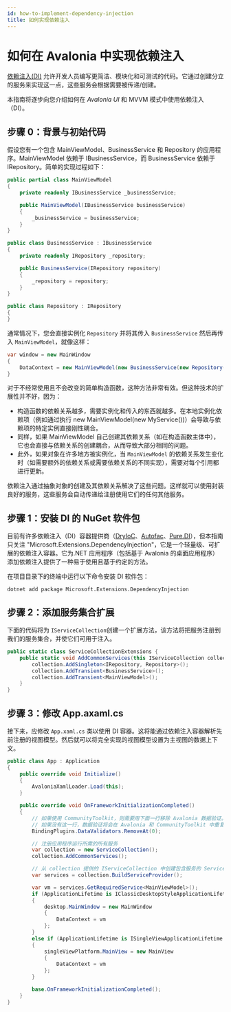 ```yaml
---
id: how-to-implement-dependency-injection
title: 如何实现依赖注入
---
```


# 如何在 Avalonia 中实现依赖注入

[依赖注入(DI)](https://en.wikipedia.org/wiki/Dependency_injection) 允许开发人员编写更简洁、模块化和可测试的代码。它通过创建分立的服务来实现这一点，这些服务会根据需要被传递/创建。

本指南将逐步向您介绍如何在 _Avalonia UI_ 和 MVVM 模式中使用依赖注入（DI）。

## 步骤 0：背景与初始代码

假设您有一个包含 MainViewModel、BusinessService 和 Repository 的应用程序。MainViewModel 依赖于 IBusinessService，而 BusinessService 依赖于 IRepository。简单的实现过程如下：

```csharp
public partial class MainViewModel
{
    private readonly IBusinessService _businessService;

    public MainViewModel(IBusinessService businessService)
    {
        _businessService = businessService;
    }
}
```

```csharp
public class BusinessService : IBusinessService
{
    private readonly IRepository _repository;

    public BusinessService(IRepository repository)
    {
        _repository = repository;
    }
}
```

```csharp
public class Repository : IRepository
{
}
```

通常情况下，您会直接实例化 `Repository` 并将其传入 `BusinessService` 然后再传入 `MainViewModel`，就像这样：

```csharp
var window = new MainWindow
{
    DataContext = new MainViewModel(new BusinessService(new Repository()))
}
```

 对于不经常使用且不会改变的简单构造函数，这种方法非常有效。但这种技术的扩展性并不好，因为：
- 构造函数的依赖关系越多，需要实例化和传入的东西就越多。在本地实例化依赖项（例如通过执行 new MainViewModel(new MyService())）会导致与依赖项的特定实例直接刚性耦合。
- 同样，如果 MainViewModel 自己创建其依赖关系（如在构造函数主体中），它也会直接与依赖关系的创建耦合，从而导致大部分相同的问题。
- 此外，如果对象在许多地方被实例化，当 `MainViewModel` 的依赖关系发生变化时（如需要额外的依赖关系或需要依赖关系的不同实现），需要对每个引用都进行更新。

依赖注入通过抽象对象的创建及其依赖关系解决了这些问题。这样就可以使用封装良好的服务，这些服务会自动传递给注册使用它们的任何其他服务。

## 步骤 1：安装 DI 的 NuGet 软件包
目前有许多依赖注入（DI）容器提供商（[DryIoC](https://github.com/dadhi/DryIoc)、[Autofac](https://github.com/autofac/Autofac)、[Pure.DI](https://github.com/DevTeam/Pure.DI)），但本指南只关注 "Microsoft.Extensions.DependencyInjection"，它是一个轻量级、可扩展的依赖注入容器。它为.NET 应用程序（包括基于 Avalonia 的桌面应用程序）添加依赖注入提供了一种易于使用且基于约定的方法。

在项目目录下的终端中运行以下命令安装 DI 软件包：

```shell
dotnet add package Microsoft.Extensions.DependencyInjection
```

## 步骤 2：添加服务集合扩展 
下面的代码将为 `IServiceCollection`创建一个扩展方法，该方法将把服务注册到我们的服务集合，并使它们可用于注入。  

```csharp
public static class ServiceCollectionExtensions {
    public static void AddCommonServices(this IServiceCollection collection) {
        collection.AddSingleton<IRepository, Repository>();
        collection.AddTransient<BusinessService>();
        collection.AddTransient<MainViewModel>();
    }
}
```

## 步骤 3：修改 App.axaml.cs
接下来，应修改 `App.xaml.cs` 类以使用 DI 容器。这将能通过依赖注入容器解析先前注册的视图模型。然后就可以将完全实现的视图模型设置为主视图的数据上下文。

```csharp
public class App : Application
{
    public override void Initialize()
    {
        AvaloniaXamlLoader.Load(this);
    }

    public override void OnFrameworkInitializationCompleted()
    {
        // 如果使用 CommunityToolkit，则需要用下面一行移除 Avalonia 数据验证。
        // 如果没有这一行，数据验证将会在 Avalonia 和 CommunityToolkit 中重复。
        BindingPlugins.DataValidators.RemoveAt(0);

        // 注册应用程序运行所需的所有服务
        var collection = new ServiceCollection();
        collection.AddCommonServices();

        // 从 collection 提供的 IServiceCollection 中创建包含服务的 ServiceProvider
        var services = collection.BuildServiceProvider();

        var vm = services.GetRequiredService<MainViewModel>();
        if (ApplicationLifetime is IClassicDesktopStyleApplicationLifetime desktop)
        {
            desktop.MainWindow = new MainWindow
            {
                DataContext = vm
            };
        }
        else if (ApplicationLifetime is ISingleViewApplicationLifetime singleViewPlatform)
        {
            singleViewPlatform.MainView = new MainView
            {
                DataContext = vm
            };
        }

        base.OnFrameworkInitializationCompleted();
    }
}
```
